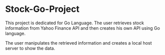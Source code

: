 # Stock-Go-Project

This project is dedicated for Go Language. The user retrieves stock information from Yahoo Finance API and then creates his own API using Go language.

The user manipulates the retrieved information and creates a local host server to show the data. 
